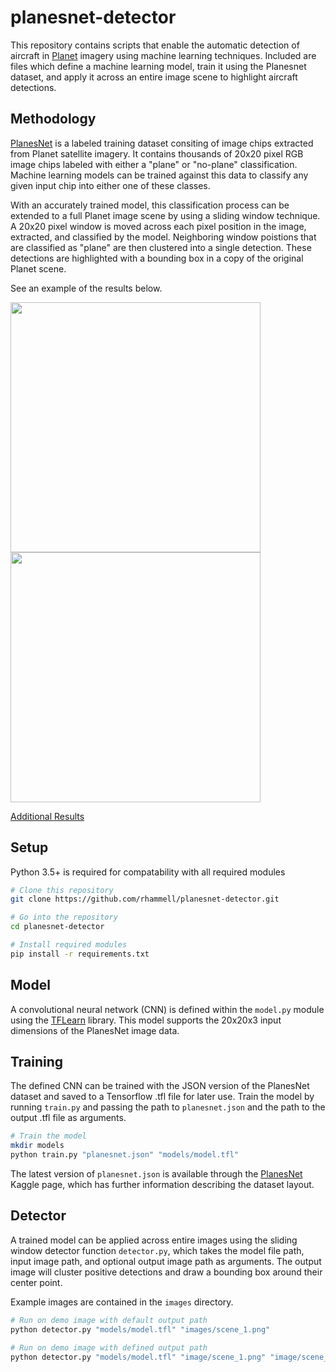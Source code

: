 # planesnet-detector
This repository contains scripts that enable the automatic detection of aircraft in [Planet](https://www.planet.com/) imagery using machine learning techniques. Included are files which define a machine learning model, train it using the Planesnet dataset, and apply it across an entire image scene to highlight aircraft detections.

## Methodology
[PlanesNet](https://www.kaggle.com/rhammell/planesnet) is a labeled training dataset consiting of image chips extracted from Planet satellite imagery. It contains thousands of 20x20 pixel RGB image chips labeled with either a "plane" or "no-plane" classification. Machine learning models can be trained against this data to classify any given input chip into either one of these classes. 

With an accurately trained model, this classification process can be extended to a full Planet image scene by using a sliding window technique. A 20x20 pixel window is moved across each pixel position in the image, extracted, and classified by the model. Neighboring window poistions that are classified as "plane" are then clustered into a single detection. These detections are highlighted with a bounding box in a copy of the original Planet scene.

See an example of the results below. 
<p>
<img src="https://i.imgur.com/imshZn6.png" width="400">
<img src="https://i.imgur.com/Fbzedgs.png" width="400">
</p>

[Additional Results](https://imgur.com/a/vYnQw)

## Setup
Python 3.5+ is required for compatability with all required modules

```bash
# Clone this repository
git clone https://github.com/rhammell/planesnet-detector.git

# Go into the repository
cd planesnet-detector

# Install required modules
pip install -r requirements.txt
```

## Model
A convolutional neural network (CNN) is defined within the `model.py` module using the [TFLearn](http://tflearn.org/) library. This model supports the 20x20x3 input dimensions of the PlanesNet image data.

## Training
The defined CNN can be trained with the JSON version of the PlanesNet dataset and saved to a Tensorflow .tfl file for later use. Train the model by running `train.py` and passing the path to `planesnet.json` and the path to the output .tfl file as arguments.

```bash
# Train the model
mkdir models
python train.py "planesnet.json" "models/model.tfl"
```

The latest version of `planesnet.json` is available through the [PlanesNet](https://www.kaggle.com/rhammell/planesnet) Kaggle page, which has further information describing the dataset layout. 

## Detector
A trained model can be applied across entire images using the sliding window detector function `detector.py`, which takes the model file path, input image path, and optional output image path as arguments. The output image will cluster positive detections and draw a bounding box around their center point. 

Example images are contained in the `images` directory. 
```bash
# Run on demo image with default output path
python detector.py "models/model.tfl" "images/scene_1.png"

# Run on demo image with defined output path
python detector.py "models/model.tfl" "image/scene_1.png" "image/scene_1_detections.png"
```
